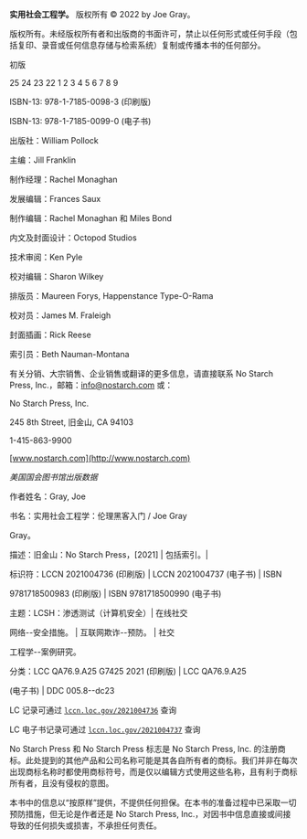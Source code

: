 **实用社会工程学。** 版权所有 © 2022 by Joe Gray。

版权所有。未经版权所有者和出版商的书面许可，禁止以任何形式或任何手段（包括复印、录音或任何信息存储与检索系统）复制或传播本书的任何部分。

初版

25 24 23 22 1 2 3 4 5 6 7 8 9

ISBN-13: 978-1-7185-0098-3 (印刷版)

ISBN-13: 978-1-7185-0099-0 (电子书)

出版社：William Pollock

主编：Jill Franklin

制作经理：Rachel Monaghan

发展编辑：Frances Saux

制作编辑：Rachel Monaghan 和 Miles Bond

内文及封面设计：Octopod Studios

技术审阅：Ken Pyle

校对编辑：Sharon Wilkey

排版员：Maureen Forys, Happenstance Type-O-Rama

校对员：James M. Fraleigh

封面插画：Rick Reese

索引员：Beth Nauman-Montana

有关分销、大宗销售、企业销售或翻译的更多信息，请直接联系 No Starch Press, Inc.，邮箱：[info@nostarch.com](http://mailto:info@nostarch.com) 或：

No Starch Press, Inc.

245 8th Street, 旧金山, CA 94103

1-415-863-9900

[www.nostarch.com](http://www.nostarch.com)

*美国国会图书馆出版数据*

作者姓名：Gray, Joe

书名：实用社会工程学：伦理黑客入门 / Joe Gray

Gray。

描述：旧金山：No Starch Press，[2021] | 包括索引。|

标识符：LCCN 2021004736 (印刷版) | LCCN 2021004737 (电子书) | ISBN

9781718500983 (印刷版) | ISBN 9781718500990 (电子书)

主题：LCSH：渗透测试（计算机安全）| 在线社交

网络--安全措施。 | 互联网欺诈--预防。 | 社交

工程学--案例研究。

分类：LCC QA76.9.A25 G7425 2021 (印刷版) | LCC QA76.9.A25

(电子书) | DDC 005.8--dc23

LC 记录可通过 [`lccn.loc.gov/2021004736`](https://lccn.loc.gov/2021004736) 查询

LC 电子书记录可通过 [`lccn.loc.gov/2021004737`](https://lccn.loc.gov/2021004737) 查询

No Starch Press 和 No Starch Press 标志是 No Starch Press, Inc. 的注册商标。此处提到的其他产品和公司名称可能是其各自所有者的商标。我们并非在每次出现商标名称时都使用商标符号，而是仅以编辑方式使用这些名称，且有利于商标所有者，且没有侵权的意图。

本书中的信息以“按原样”提供，不提供任何担保。在本书的准备过程中已采取一切预防措施，但无论是作者还是 No Starch Press, Inc.，对因书中信息直接或间接导致的任何损失或损害，不承担任何责任。
